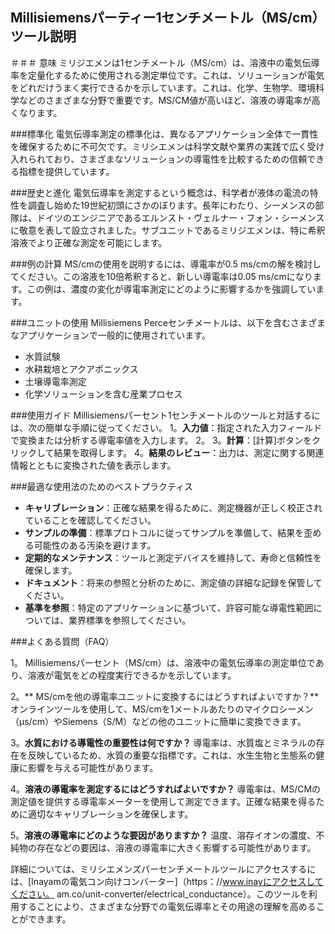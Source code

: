 ## Millisiemensパーティー1センチメートル（MS/cm）ツール説明

＃＃＃ 意味
ミリジエメンは1センチメートル（MS/cm）は、溶液中の電気伝導率を定量化するために使用される測定単位です。これは、ソリューションが電気をどれだけうまく実行できるかを示しています。これは、化学、生物学、環境科学などのさまざまな分野で重要です。MS/CM値が高いほど、溶液の導電率が高くなります。

###標準化
電気伝導率測定の標準化は、異なるアプリケーション全体で一貫性を確保するために不可欠です。ミリシエメンは科学文献や業界の実践で広く受け入れられており、さまざまなソリューションの導電性を比較するための信頼できる指標を提供しています。

###歴史と進化
電気伝導率を測定するという概念は、科学者が液体の電流の特性を調査し始めた19世紀初頭にさかのぼります。長年にわたり、シーメンスの部隊は、ドイツのエンジニアであるエルンスト・ヴェルナー・フォン・シーメンスに敬意を表して設立されました。サブユニットであるミリジエメンは、特に希釈溶液でより正確な測定を可能にします。

###例の計算
MS/cmの使用を説明するには、導電率が0.5 ms/cmの解を検討してください。この溶液を10倍希釈すると、新しい導電率は0.05 ms/cmになります。この例は、濃度の変化が導電率測定にどのように影響するかを強調しています。

###ユニットの使用
Millisiemens Perceセンチメートルは、以下を含むさまざまなアプリケーションで一般的に使用されています。
- 水質試験
- 水耕栽培とアクアポニックス
- 土壌導電率測定
- 化学ソリューションを含む産業プロセス

###使用ガイド
Millisiemensパーセント1センチメートルのツールと対話するには、次の簡単な手順に従ってください。
1。**入力値**：指定された入力フィールドで変換または分析する導電率値を入力します。
2。
3。**計算**：[計算]ボタンをクリックして結果を取得します。
4。**結果のレビュー**：出力は、測定に関する関連情報とともに変換された値を表示します。

###最適な使用法のためのベストプラクティス
-  **キャリブレーション**：正確な結果を得るために、測定機器が正しく校正されていることを確認してください。
-  **サンプルの準備**：標準プロトコルに従ってサンプルを準備して、結果を歪める可能性のある汚染を避けます。
-  **定期的なメンテナンス**：ツールと測定デバイスを維持して、寿命と信頼性を確保します。
-  **ドキュメント**：将来の参照と分析のために、測定値の詳細な記録を保管してください。
-  **基準を参照**：特定のアプリケーションに基づいて、許容可能な導電性範囲については、業界標準を参照してください。

###よくある質問（FAQ）

1。
Millisiemensパーセント（MS/cm）は、溶液中の電気伝導率の測定単位であり、溶液が電気をどの程度実行できるかを示しています。

2。** MS/cmを他の導電率ユニットに変換するにはどうすればよいですか？**
オンラインツールを使用して、MS/cmを1メートルあたりのマイクロシーメン（µs/cm）やSiemens（S/M）などの他のユニットに簡単に変換できます。

3。**水質における導電性の重要性は何ですか？**
導電率は、水質塩とミネラルの存在を反映しているため、水質の重要な指標です。これは、水生生物と生態系の健康に影響を与える可能性があります。

4。**溶液の導電率を測定するにはどうすればよいですか？**
導電率は、MS/CMの測定値を提供する導電率メーターを使用して測定できます。正確な結果を得るために適切なキャリブレーションを確保します。

5。**溶液の導電率にどのような要因がありますか？**
温度、溶存イオンの濃度、不純物の存在などの要因は、溶液の導電率に大きく影響する可能性があります。

詳細については、ミリシエメンズパーセンチメートルツールにアクセスするには、[Inayamの電気コン向けコンバーター]（https：//www.inayにアクセスしてください。 am.co/unit-converter/electrical_conductance）。このツールを利用することにより、さまざまな分野での電気伝導率とその用途の理解を高めることができます。
